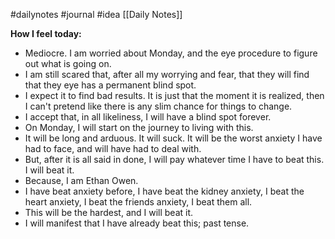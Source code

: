 #dailynotes #journal #idea
[[Daily Notes]]

**How I feel today:**
- Mediocre. I am worried about Monday, and the eye procedure to figure out what is going on. 
- I am still scared that, after all my worrying and fear, that they will find that they eye has a permanent blind spot. 
- I expect it to find bad results. It is just that the moment it is realized, then I can't pretend like there is any slim chance for things to change.
- I accept that, in all likeliness, I will have a blind spot forever.
- On Monday, I will start on the journey to living with this. 
- It will be long and arduous. It will suck. It will be the worst anxiety I have had to face, and will have had to deal with.
- But, after it is all said in done, I will pay whatever time I have to beat this. I will beat it. 
- Because, I am Ethan Owen.
- I have beat anxiety before, I have beat the kidney anxiety, I beat the heart anxiety, I beat the friends anxiety, I beat them all.
- This will be the hardest, and I will beat it.
- I will manifest that I have already beat this; past tense. 